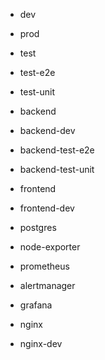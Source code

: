 - dev
- prod
- test
- test-e2e
- test-unit

- backend
- backend-dev
- backend-test-e2e
- backend-test-unit
- frontend
- frontend-dev
- postgres
- node-exporter
- prometheus
- alertmanager
- grafana
- nginx
- nginx-dev
